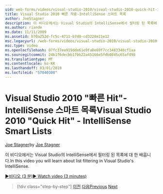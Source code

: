 ```yaml
---
uid: web-forms/videos/visual-studio-2010/visual-studio-2010-quick-hit-intellisense-smart-lists
title: Visual Studio 2010 빠른 적중-IntelliSense 스마트 목록
author: JoeStagner
description: 이 비디오에서는 Visual Studio의 IntelliSense에서 필터링 된 목록에 대 한 배웁니다.
ms.author: riande
ms.date: 11/11/2009
ms.assetid: b70a252d-fc5c-4711-b7d0-cd3228e21e12
msc.legacyurl: /web-forms/videos/visual-studio-2010/visual-studio-2010-quick-hit-intellisense-smart-lists
msc.type: video
ms.openlocfilehash: 07fc37ea919dde61e9fa8e69f7cc3483340cf1aa
ms.sourcegitcommit: 24b1f6decbb17bb22a45166e5fdb0845c65af498
ms.translationtype: MT
ms.contentlocale: ko-KR
ms.lasthandoff: 03/01/2019
ms.locfileid: "57040300"
---
```

<a name="visual-studio-2010-quick-hit---intellisense-smart-lists"></a><span data-ttu-id="60585-103">Visual Studio 2010 "빠른 Hit"-IntelliSense 스마트 목록</span><span class="sxs-lookup"><span data-stu-id="60585-103">Visual Studio 2010 "Quick Hit" - IntelliSense Smart Lists</span></span>
====================
<span data-ttu-id="60585-104">[Joe Stagner](https://github.com/JoeStagner)</span><span class="sxs-lookup"><span data-stu-id="60585-104">by [Joe Stagner](https://github.com/JoeStagner)</span></span>

<span data-ttu-id="60585-105">이 비디오에서는 Visual Studio의 IntelliSense에서 필터링 된 목록에 대 한 배웁니다.</span><span class="sxs-lookup"><span data-stu-id="60585-105">In this video you will learn about list filtering in Visual Studio's IntelliSense.</span></span>

[<span data-ttu-id="60585-106">&#9654;비디오 (3 분)</span><span class="sxs-lookup"><span data-stu-id="60585-106">&#9654; Watch video (3 minutes)</span></span>](https://channel9.msdn.com/Blogs/ASP-NET-Site-Videos/visual-studio-2010-quick-hit-intellisense-smart-lists)

> [!div class="step-by-step"]
> <span data-ttu-id="60585-107">[이전](visual-studio-2010-quick-hit-code-search-view-hierarchy.md)
> [다음](visual-studio-2010-quick-hit-multi-monitor-support.md)</span><span class="sxs-lookup"><span data-stu-id="60585-107">[Previous](visual-studio-2010-quick-hit-code-search-view-hierarchy.md)
[Next](visual-studio-2010-quick-hit-multi-monitor-support.md)</span></span>
